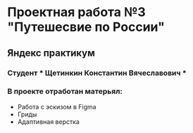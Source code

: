 # Проектная работа №3 "Путешесвие по России"
## Яндекс практикум
### Студент * Щетинкин Константин Вячеславович *
### В проекте отработан матерьял:
* Работа с эскизом в Figma
* Гриды
* Адаптивная верстка




